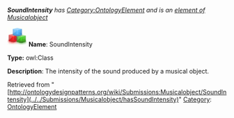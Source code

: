 ___SoundIntensity__ has [Category:OntologyElement](../../Category/OntologyElement "Category:OntologyElement") and is an [element of](../../Property/ElementOf "Property:ElementOf") [Musicalobject](../../Submissions/Musicalobject "Submissions:Musicalobject")_


  




[![Class](../../images/thumb/2/27/Class.gif/45px-Class.gif)](../../Image/Class.gif "Class")
__Name__: SoundIntensity 


__Type:__ owl:Class 


__Description__: The intensity of the sound produced by a musical object. 





Retrieved from "[http://ontologydesignpatterns.org/wiki/Submissions:Musicalobject/SoundIntensity](../../Submissions/Musicalobject/hasSoundIntensity)"
 [Category](http://ontologydesignpatterns.org/wiki/Special:Categories "Special:Categories"): [OntologyElement](../../Category/OntologyElement "Category:OntologyElement")